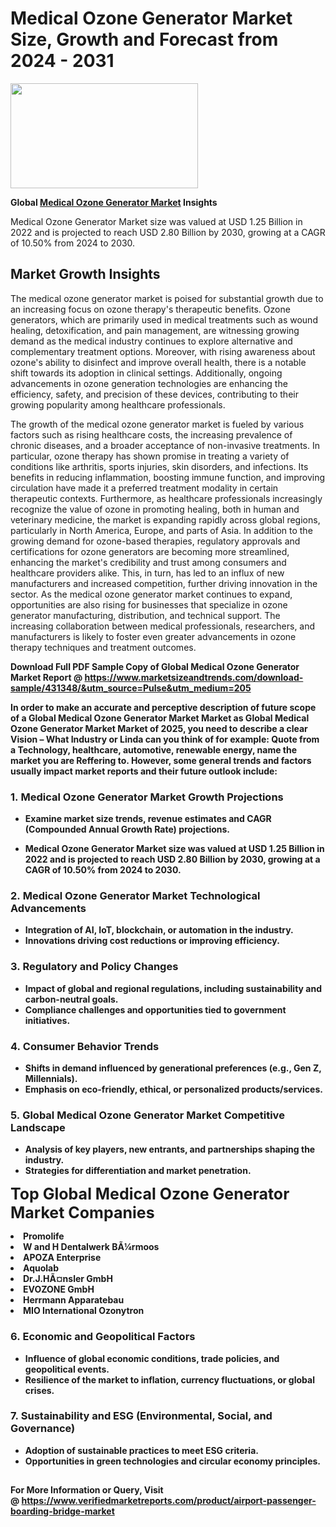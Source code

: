 <H1>Medical Ozone Generator Market Size, Growth and Forecast from 2024 - 2031</H1><img class="aligncenter size-medium wp-image-584254" src="https://thirdeyenews.in/wp-content/uploads/2024/09/Global-Market-Research-300x168.jpeg" alt="" width="300" height="168" /><p><strong>Global&nbsp;<a href="https://www.marketsizeandtrends.com/download-sample/431348/&amp;utm_source=Pulse&amp;utm_medium=205">Medical Ozone Generator Market</a> Insights</strong></p><p>Medical Ozone Generator Market size was valued at USD 1.25 Billion in 2022 and is projected to reach USD 2.80 Billion by 2030, growing at a CAGR of 10.50% from 2024 to 2030.</p><p><h2>Market Growth Insights</h2> <p>The medical ozone generator market is poised for substantial growth due to an increasing focus on ozone therapy's therapeutic benefits. Ozone generators, which are primarily used in medical treatments such as wound healing, detoxification, and pain management, are witnessing growing demand as the medical industry continues to explore alternative and complementary treatment options. Moreover, with rising awareness about ozone's ability to disinfect and improve overall health, there is a notable shift towards its adoption in clinical settings. Additionally, ongoing advancements in ozone generation technologies are enhancing the efficiency, safety, and precision of these devices, contributing to their growing popularity among healthcare professionals.</p> <p><strong></strong></p> <p>The growth of the medical ozone generator market is fueled by various factors such as rising healthcare costs, the increasing prevalence of chronic diseases, and a broader acceptance of non-invasive treatments. In particular, ozone therapy has shown promise in treating a variety of conditions like arthritis, sports injuries, skin disorders, and infections. Its benefits in reducing inflammation, boosting immune function, and improving circulation have made it a preferred treatment modality in certain therapeutic contexts. Furthermore, as healthcare professionals increasingly recognize the value of ozone in promoting healing, both in human and veterinary medicine, the market is expanding rapidly across global regions, particularly in North America, Europe, and parts of Asia. In addition to the growing demand for ozone-based therapies, regulatory approvals and certifications for ozone generators are becoming more streamlined, enhancing the market's credibility and trust among consumers and healthcare providers alike. This, in turn, has led to an influx of new manufacturers and increased competition, further driving innovation in the sector. As the medical ozone generator market continues to expand, opportunities are also rising for businesses that specialize in ozone generator manufacturing, distribution, and technical support. The increasing collaboration between medical professionals, researchers, and manufacturers is likely to foster even greater advancements in ozone therapy techniques and treatment outcomes. <p><strong></p><p><span class=""><strong>Download Full PDF Sample Copy of Global Medical Ozone Generator Market Report</strong> @ <a href="https://www.marketsizeandtrends.com/download-sample/431348/&amp;utm_source=Pulse&amp;utm_medium=205" target="_blank">https://www.marketsizeandtrends.com/download-sample/431348/&amp;utm_source=Pulse&amp;utm_medium=205</a></span></p><p>In order to make an accurate and perceptive description of future scope of a Global&nbsp;Medical Ozone Generator Market Market as Global&nbsp;Medical Ozone Generator Market Market of 2025, you need to describe a clear Vision &ndash; What Industry or Linda can you think of for example: Quote from a Technology, healthcare, automotive, renewable energy, name the market you are Reffering to. However, some general trends and factors usually impact market reports and their future outlook include:</p><h3>1.&nbsp;<strong>Medical Ozone Generator Market Growth Projections</strong></h3><ul><li>Examine market size trends, revenue estimates and CAGR (Compounded Annual Growth Rate) projections.</li><li><p>Medical Ozone Generator Market size was valued at USD 1.25 Billion in 2022 and is projected to reach USD 2.80 Billion by 2030, growing at a CAGR of 10.50% from 2024 to 2030.</p></li></ul><h3>2.&nbsp;<strong>Medical Ozone Generator Market Technological Advancements</strong></h3><ul><li>Integration of AI, IoT, blockchain, or automation in the industry.</li><li>Innovations driving cost reductions or improving efficiency.</li></ul><h3>3.&nbsp;<strong>Regulatory and Policy Changes</strong></h3><ul><li>Impact of global and regional regulations, including sustainability and carbon-neutral goals.</li><li>Compliance challenges and opportunities tied to government initiatives.</li></ul><h3>4.&nbsp;<strong>Consumer Behavior Trends</strong></h3><ul><li>Shifts in demand influenced by generational preferences (e.g., Gen Z, Millennials).</li><li>Emphasis on eco-friendly, ethical, or personalized products/services.</li></ul><h3>5.&nbsp;<strong>Global Medical Ozone Generator Market Competitive Landscape</strong></h3><ul><li>Analysis of key players, new entrants, and partnerships shaping the industry.</li><li>Strategies for differentiation and market penetration.</li></ul><p data-pm-slice="1 1 []"><span style="color: inherit; font-family: inherit; font-size: 25px;">Top Global Medical Ozone Generator Market Companies</span></p><div class="" data-test-id=""><p><li>Promolife</li><li> W and H Dentalwerk BÃ¼rmoos</li><li> APOZA Enterprise</li><li> Aquolab</li><li> Dr.J.HÃ¤nsler GmbH</li><li> EVOZONE GmbH</li><li> Herrmann Apparatebau</li><li> MIO International Ozonytron</li></p></div><h3>6.&nbsp;<strong>Economic and Geopolitical Factors</strong></h3><ul><li>Influence of global economic conditions, trade policies, and geopolitical events.</li><li>Resilience of the market to inflation, currency fluctuations, or global crises.</li></ul><h3>7.&nbsp;<strong>Sustainability and ESG (Environmental, Social, and Governance)</strong></h3><ul><li>Adoption of sustainable practices to meet ESG criteria.</li><li>Opportunities in green technologies and circular economy principles.</li></ul><h2><strong style="font-size: 14px;">For More Information or Query, Visit @&nbsp;</strong><a style="background-color: #ffffff; font-size: 14px;" href="https://www.marketsizeandtrends.com/report/medical-ozone-generator-market/" target="_blank">https://www.verifiedmarketreports.com/product/airport-passenger-boarding-bridge-market</a></h2>
